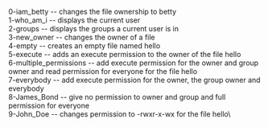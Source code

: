 0-iam_betty -- changes the file ownership to betty\
1-who_am_i -- displays the current user\
2-groups -- displays the groups a current user is in\
3-new_owner -- changes the owner of a file\
4-empty -- creates an empty file named hello\
5-execute -- adds an execute permission to the owner of the file hello\
6-multiple_permissions -- add execute permission for the owner and group owner and read permission for everyone for the file hello\
7-everybody -- add execute permission for the owner, the group owner and everybody\
8-James_Bond -- give no permission to owner and group and full permission for everyone\
9-John_Doe -- changes permission to -rwxr-x-wx for the file hello\
